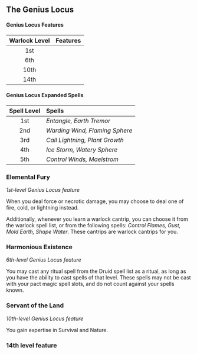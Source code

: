 ## The Genius Locus

#### Genius Locus Features

| Warlock Level | Features |
|:-------------:|:-------- |
| 1st | |
| 6th | |
| 10th | |
| 14th | |

#### Genius Locus Expanded Spells

| Spell Level | Spells|
|:-----------:|:------|
| 1st | _Entangle, Earth Tremor_ |
| 2nd | _Warding Wind, Flaming Sphere_ |
| 3rd | _Call Lightning, Plant Growth_ |
| 4th | _Ice Storm, Watery Sphere_ |
| 5th | _Control Winds, Maelstrom_ |

### Elemental Fury
_1st-level Genius Locus feature_

When you deal force or necrotic damage, you may choose to deal one of fire, cold, or lightning instead.

Additionally, whenever you learn a warlock cantrip, you can choose it from the warlock spell list, or from the following spells: _Control Flames, Gust, Mold Earth, Shape Water_. These cantrips are warlock cantrips for you.

### Harmonious Existence
_6th-level Genius Locus feature_

You may cast any ritual spell from the Druid spell list as a ritual, as long as you have the ability to cast spells of that level. These spells may not be cast with your pact magic spell slots, and do not count against your spells known.

### Servant of the Land
_10th-level Genius Locus feature_

You gain expertise in Survival and Nature.

### 14th level feature